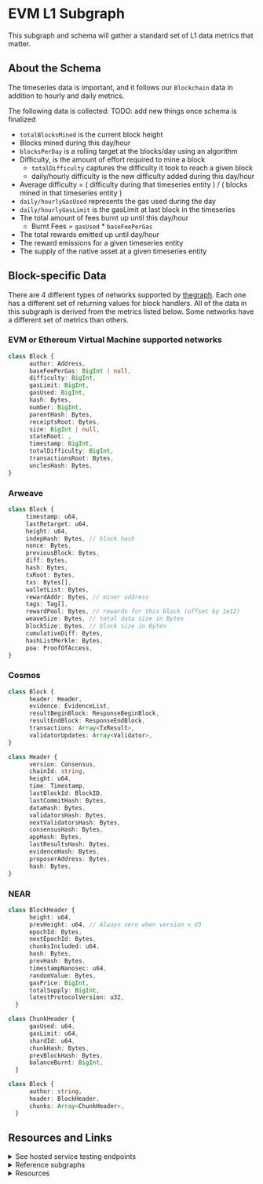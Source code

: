 # EVM L1 Subgraph

This subgraph and schema will gather a standard set of L1 data metrics that matter.

## About the Schema

The timeseries data is important, and it follows our `Blockchain` data in addition to hourly and daily metrics.

The following data is collected: TODO: add new things once schema is finalized

- `totalBlocksMined` is the current block height
- Blocks mined during this day/hour
- `blocksPerDay` is a rolling target at the blocks/day using an algorithm
- Difficulty, is the amount of effort required to mine a block
  - `totalDifficulty` captures the difficulty it took to reach a given block
  - daily/hourly difficulty is the new difficulty added during this day/hour
- Average difficulty = ( difficulty during that timeseries entity ) / ( blocks mined in that timeseries entity )
- `daily/hourlyGasUsed` represents the gas used during the day
- `daily/hourlyGasLimit` is the gasLimit at last block in the timeseries
- The total amount of fees burnt up until this day/hour
  - Burnt Fees = `gasUsed` \* `baseFeePerGas`
- The total rewards emitted up until day/hour
- The reward emissions for a given timeseries entity
- The supply of the native asset at a given timeseries entity

## Block-specific Data

There are 4 different types of networks supported by [thegraph](https://thegraph.com/). Each one has a different set of returning values for block handlers. All of the data in this subgraph is derived from the metrics listed below. Some networks have a different set of metrics than others.

### EVM or Ethereum Virtual Machine supported networks

```ts
class Block {
      author: Address,
      baseFeePerGas: BigInt | null,
      difficulty: BigInt,
      gasLimit: BigInt,
      gasUsed: BigInt,
      hash: Bytes,
      number: BigInt,
      parentHash: Bytes,
      receiptsRoot: Bytes,
      size: BigInt | null,
      stateRoot: ,
      timestamp: BigInt,
      totalDifficulty: BigInt,
      transactionsRoot: Bytes,
      unclesHash: Bytes,
}
```

### Arweave

```ts
class Block {
     timestamp: u64,
     lastRetarget: u64,
     height: u64,
     indepHash: Bytes, // block hash
     nonce: Bytes,
     previousBlock: Bytes,
     diff: Bytes,
     hash: Bytes,
     txRoot: Bytes,
     txs: Bytes[],
     walletList: Bytes,
     rewardAddr: Bytes, // miner address
     tags: Tag[],
     rewardPool: Bytes, // rewards for this block (offset by 1e12)
     weaveSize: Bytes, // total data size in Bytes
     blockSize: Bytes, // block size in Bytes
     cumulativeDiff: Bytes,
     hashListMerkle: Bytes,
     poa: ProofOfAccess,
}
```

### Cosmos

```ts
class Block {
      header: Header,
      evidence: EvidenceList,
      resultBeginBlock: ResponseBeginBlock,
      resultEndBlock: ResponseEndBlock,
      transactions: Array<TxResult>,
      validatorUpdates: Array<Validator>,
}

class Header {
      version: Consensus,
      chainId: string,
      height: u64,
      time: Timestamp,
      lastBlockId: BlockID,
      lastCommitHash: Bytes,
      dataHash: Bytes,
      validatorsHash: Bytes,
      nextValidatorsHash: Bytes,
      consensusHash: Bytes,
      appHash: Bytes,
      lastResultsHash: Bytes,
      evidenceHash: Bytes,
      proposerAddress: Bytes,
      hash: Bytes,
}
```

### NEAR

```ts
class BlockHeader {
      height: u64,
      prevHeight: u64, // Always zero when version < V3
      epochId: Bytes,
      nextEpochId: Bytes,
      chunksIncluded: u64,
      hash: Bytes,
      prevHash: Bytes,
      timestampNanosec: u64,
      randomValue: Bytes,
      gasPrice: BigInt,
      totalSupply: BigInt,
      latestProtocolVersion: u32,
  }

class ChunkHeader {
      gasUsed: u64,
      gasLimit: u64,
      shardId: u64,
      chunkHash: Bytes,
      prevBlockHash: Bytes,
      balanceBurnt: BigInt,
  }

class Block {
      author: string,
      header: BlockHeader,
      chunks: Array<ChunkHeader>,
  }
```

## Resources and Links

<details>
<summary>See hosted service testing endpoints</summary>
<br>

- Arbitrum One: https://thegraph.com/hosted-service/subgraph/dmelotik/network-arbitrum-one
- Aurora: https://thegraph.com/hosted-service/subgraph/dmelotik/network-aurora
- Avalanche: https://thegraph.com/hosted-service/subgraph/dmelotik/network-avalanche
- Boba: https://thegraph.com/hosted-service/subgraph/dmelotik/network-boba
- BSC: https://thegraph.com/hosted-service/subgraph/dmelotik/network-bsc
- Celo: https://thegraph.com/hosted-service/subgraph/dmelotik/network-celo
- Clover: https://thegraph.com/hosted-service/subgraph/dmelotik/network-clover
- Cronos: TODO: use cronos protal
- Fantom: https://thegraph.com/hosted-service/subgraph/dmelotik/network-fantom
- Fuse: https://thegraph.com/hosted-service/subgraph/dmelotik/network-fuse
- Harmony: https://thegraph.com/hosted-service/subgraph/dmelotik/network-harmony
- Mainnet: https://thegraph.com/hosted-service/subgraph/dmelotik/network-mainnet
- Matic: https://thegraph.com/hosted-service/subgraph/dmelotik/network-matic
- Moonbeam: https://thegraph.com/hosted-service/subgraph/dmelotik/network-optimism
- Moonriver: https://thegraph.com/hosted-service/subgraph/dmelotik/network-moonriver
- Optimism: https://thegraph.com/hosted-service/subgraph/dmelotik/network-optimism
- xDai: https://thegraph.com/hosted-service/subgraph/dmelotik/network-xdai
- Arweave: https://thegraph.com/hosted-service/subgraph/dmelotik/network-arweave-mainnet
- Cosmos: https://thegraph.com/hosted-service/subgraph/dmelotik/network-cosmoshub
- Juno: https://thegraph.com/hosted-service/subgraph/dmelotik/network-juno
- Osmosis: https://thegraph.com/hosted-service/subgraph/dmelotik/network-osmosis
- NEAR: https://thegraph.com/hosted-service/subgraph/dmelotik/network-near-mainnet

</details>

<details>
<summary>Reference subgraphs</summary>
<br>

- https://github.com/stakewise/subgraphs/tree/main/subgraphs/ethereum
- https://github.com/graphprotocol/example-subgraph
- https://thegraph.com/explorer/subgraph?id=3WFXNz46rk4iuVgsBybcGtxMa4cbHkBLfuSjUvvqs2MD&view=Overview
- Arweave: https://github.com/hepnerthomas/arweave-revenues
- Near: https://github.com/linear-protocol/linear-subgraph
- Cosmos: https://github.com/graphprotocol/example-subgraph/tree/cosmos-block-filtering

</details>

<details>
<summary>Resources</summary>
<br>

- https://ethereum.org/en/developers/docs/gas/
- https://docs.near.org/docs/develop/basics/getting-started

</details>
